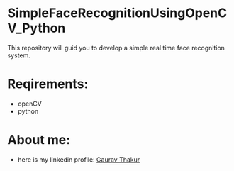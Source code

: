 # SimpleFaceRecognitionUsingOpenCV_Python
This repository will guid you to develop a simple real time face recognition system.

# Reqirements:
* openCV
* python

# About me:
* here is my linkedin profile: [Gaurav Thakur](https://www.linkedin.com/in/gaurav-thakur-50797bb8/)
